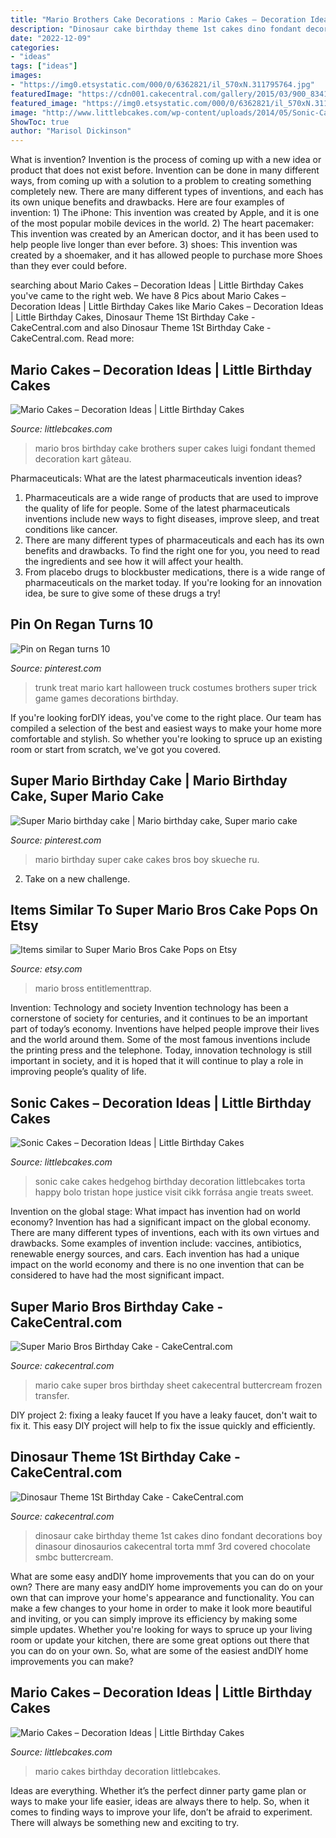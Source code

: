 ```yaml
---
title: "Mario Brothers Cake Decorations : Mario Cakes – Decoration Ideas"
description: "Dinosaur cake birthday theme 1st cakes dino fondant decorations boy dinasour dinosaurios cakecentral torta mmf 3rd covered chocolate smbc buttercream"
date: "2022-12-09"
categories:
- "ideas"
tags: ["ideas"]
images:
- "https://img0.etsystatic.com/000/0/6362821/il_570xN.311795764.jpg"
featuredImage: "https://cdn001.cakecentral.com/gallery/2015/03/900_83417799hR_super-mario-bros-birthday-cake.jpg"
featured_image: "https://img0.etsystatic.com/000/0/6362821/il_570xN.311795764.jpg"
image: "http://www.littlebcakes.com/wp-content/uploads/2014/05/Sonic-Cakes-768x1024.jpg"
ShowToc: true
author: "Marisol Dickinson"
---
```



What is invention?
Invention is the process of coming up with a new idea or product that does not exist before. Invention can be done in many different ways, from coming up with a solution to a problem to creating something completely new. There are many different types of inventions, and each has its own unique benefits and drawbacks. Here are four examples of invention: 1) The iPhone: This invention was created by Apple, and it is one of the most popular mobile devices in the world. 2) The heart pacemaker: This invention was created by an American doctor, and it has been used to help people live longer than ever before. 3) shoes: This invention was created by a shoemaker, and it has allowed people to purchase more Shoes than they ever could before.

	

		
searching about Mario Cakes – Decoration Ideas | Little Birthday Cakes you've came to the right web. We have 8 Pics about Mario Cakes – Decoration Ideas | Little Birthday Cakes like Mario Cakes – Decoration Ideas | Little Birthday Cakes, Dinosaur Theme 1St Birthday Cake - CakeCentral.com and also Dinosaur Theme 1St Birthday Cake - CakeCentral.com. Read more:
		
    
## Mario Cakes – Decoration Ideas | Little Birthday Cakes

<img loading=lazy src="http://www.littlebcakes.com/wp-content/uploads/2013/08/Mario-Bros-Birthday-Cake.jpg" onerror="this.onerror=null;this.src='https://tse3.mm.bing.net/th?id=OIP.AIfalHjYzapOLsJydbn_wwHaLE&amp;pid=15.1';" alt="Mario Cakes – Decoration Ideas | Little Birthday Cakes">

_Source: littlebcakes.com_

>mario bros birthday cake brothers super cakes luigi fondant themed decoration kart gâteau. 

	

Pharmaceuticals: What are the latest pharmaceuticals invention ideas?
1. Pharmaceuticals are a wide range of products that are used to improve the quality of life for people. Some of the latest pharmaceuticals inventions include new ways to fight diseases, improve sleep, and treat conditions like cancer.
2. There are many different types of pharmaceuticals and each has its own benefits and drawbacks. To find the right one for you, you need to read the ingredients and see how it will affect your health.
3. From placebo drugs to blockbuster medications, there is a wide range of pharmaceuticals on the market today. If you're looking for an innovation idea, be sure to give some of these drugs a try!

    
## Pin On Regan Turns 10

<img loading=lazy src="https://i.pinimg.com/736x/13/8d/09/138d099c580957e584f4eed29033429f.jpg" onerror="this.onerror=null;this.src='https://tse1.mm.bing.net/th?id=OIP.BEJAzIKC3REMy3ysSvgifQHaLH&amp;pid=15.1';" alt="Pin on Regan turns 10">

_Source: pinterest.com_

>trunk treat mario kart halloween truck costumes brothers super trick game games decorations birthday. 

	

If you're looking forDIY ideas, you've come to the right place. Our team has compiled a selection of the best and easiest ways to make your home more comfortable and stylish. So whether you're looking to spruce up an existing room or start from scratch, we've got you covered.

    
## Super Mario Birthday Cake | Mario Birthday Cake, Super Mario Cake

<img loading=lazy src="https://i.pinimg.com/736x/53/3e/4b/533e4b0db8d841c4cf279b28da456922--mario-birthday-cake-ideas-super-mario-birthday-cake.jpg" onerror="this.onerror=null;this.src='https://tse4.mm.bing.net/th?id=OIP.C2z835JCC21_2qSxedFhRgHaNJ&amp;pid=15.1';" alt="Super Mario birthday cake | Mario birthday cake, Super mario cake">

_Source: pinterest.com_

>mario birthday super cake cakes bros boy skueche ru. 

	

2. Take on a new challenge.

    
## Items Similar To Super Mario Bros Cake Pops On Etsy

<img loading=lazy src="https://img0.etsystatic.com/000/0/6362821/il_570xN.311795764.jpg" onerror="this.onerror=null;this.src='https://tse1.mm.bing.net/th?id=OIP.Oa6lDpiIBe8drLe-BpNDbQHaJ6&amp;pid=15.1';" alt="Items similar to Super Mario Bros Cake Pops on Etsy">

_Source: etsy.com_

>mario bross entitlementtrap. 

	

Invention: Technology and society
Invention technology has been a cornerstone of society for centuries, and it continues to be an important part of today’s economy. Inventions have helped people improve their lives and the world around them. Some of the most famous inventions include the printing press and the telephone. Today, innovation technology is still important in society, and it is hoped that it will continue to play a role in improving people’s quality of life.

    
## Sonic Cakes – Decoration Ideas | Little Birthday Cakes

<img loading=lazy src="http://www.littlebcakes.com/wp-content/uploads/2014/05/Sonic-Cakes-768x1024.jpg" onerror="this.onerror=null;this.src='https://tse4.mm.bing.net/th?id=OIP.MyqhpkHc9yEPz6Bus1-PPAHaJ4&amp;pid=15.1';" alt="Sonic Cakes – Decoration Ideas | Little Birthday Cakes">

_Source: littlebcakes.com_

>sonic cake cakes hedgehog birthday decoration littlebcakes torta happy bolo tristan hope justice visit cikk forrása angie treats sweet. 

	

Invention on the global stage: What impact has invention had on world economy?
Invention has had a significant impact on the global economy. There are many different types of inventions, each with its own virtues and drawbacks. Some examples of invention include: vaccines, antibiotics, renewable energy sources, and cars. Each invention has had a unique impact on the world economy and there is no one invention that can be considered to have had the most significant impact.

    
## Super Mario Bros Birthday Cake - CakeCentral.com

<img loading=lazy src="https://cdn001.cakecentral.com/gallery/2015/03/900_83417799hR_super-mario-bros-birthday-cake.jpg" onerror="this.onerror=null;this.src='https://tse4.mm.bing.net/th?id=OIP.ENbHGOU7AdEyb2Og86k2owHaJ6&amp;pid=15.1';" alt="Super Mario Bros Birthday Cake - CakeCentral.com">

_Source: cakecentral.com_

>mario cake super bros birthday sheet cakecentral buttercream frozen transfer. 

	

DIY project 2: fixing a leaky faucet
If you have a leaky faucet, don't wait to fix it. This easy DIY project will help to fix the issue quickly and efficiently.

    
## Dinosaur Theme 1St Birthday Cake - CakeCentral.com

<img loading=lazy src="https://cdn001.cakecentral.com/gallery/2015/03/900_864263cHI9_dinosaur-theme-1st-birthday-cake.jpg" onerror="this.onerror=null;this.src='https://tse2.mm.bing.net/th?id=OIP.XW3WaGJWwEYTWxp4WBXfWgHaJ4&amp;pid=15.1';" alt="Dinosaur Theme 1St Birthday Cake - CakeCentral.com">

_Source: cakecentral.com_

>dinosaur cake birthday theme 1st cakes dino fondant decorations boy dinasour dinosaurios cakecentral torta mmf 3rd covered chocolate smbc buttercream. 

	

What are some easy andDIY home improvements that you can do on your own?
There are many easy andDIY home improvements you can do on your own that can improve your home's appearance and functionality. You can make a few changes to your home in order to make it look more beautiful and inviting, or you can simply improve its efficiency by making some simple updates. Whether you're looking for ways to spruce up your living room or update your kitchen, there are some great options out there that you can do on your own. So, what are some of the easiest andDIY home improvements you can make?

    
## Mario Cakes – Decoration Ideas | Little Birthday Cakes

<img loading=lazy src="http://www.littlebcakes.com/wp-content/uploads/2013/08/Mario-Cakes-Pictures.jpg" onerror="this.onerror=null;this.src='https://tse4.mm.bing.net/th?id=OIP.jWQ70OlDog0ADJ8K7fSjkgHaFj&amp;pid=15.1';" alt="Mario Cakes – Decoration Ideas | Little Birthday Cakes">

_Source: littlebcakes.com_

>mario cakes birthday decoration littlebcakes. 

	

Ideas are everything. Whether it’s the perfect dinner party game plan or ways to make your life easier, ideas are always there to help. So, when it comes to finding ways to improve your life, don’t be afraid to experiment. There will always be something new and exciting to try.


